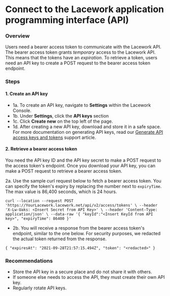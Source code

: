 
# Connect to the Lacework application programming interface (API)

### Overview

Users need a bearer access token to communicate with the Lacework API. The bearer access token grants *temporary* access to the Lacework API. This means that the tokens have an *expiration*. To retrieve a token, users need an API key to create a POST request to the bearer access token endpoint. 

### Steps 

#### 1. Create an API key

* 1a. To create an API key, navigate to **Settings** within the Lacework Console. 
* 1b. Under **Settings**, click the **API keys** section 
* 1c. Click **Create new** on the top left of the page. 
* 1d. After creating a new API key, download and store it in a safe space. For more documentation
on generating API keys, read our [Generate API access keys and tokens](https://support.lacework.com/hc/en-us//articles/360011403853) support article.

#### 2. Retrieve a bearer access token

You need the API key ID and the API key secret to make a POST request to the access token's endpoint. Once you download your API key, you can make a POST request to retrieve a bearer access token. 

2a. Use the sample curl request below to fetch a bearer access token. You can specify the token's expiry by replacing the number next to `expiryTime`. The max value is 86,400 seconds, which is 24 hours.

`curl --location --request POST 'https://YourLacework.lacework.net/api/v2/access/tokens' \
--header 'X-Lw-Uaks: <Insert Secret from API Key>' \
--header 'Content-Type: application/json' \
--data-raw '{
"keyId":"<Insert KeyId from API key>",
"expiryTime": 86400
}'`

* 2b. You will receive a response from the bearer access token's endpoint, similar to the one below. For security purposes, we redacted the actual token returned from the response.

`{
"expiresAt": "2021-09-28T21:57:15.494Z",
"token": "<redacted>"
}`

### Recommendations
* Store the API key in a secure place and do not share it with others.
* If someone else needs to access the API, they must create their own API key.
* Regularly rotate API keys.

